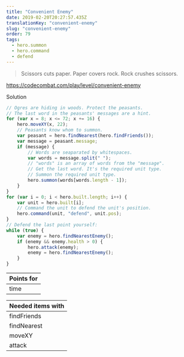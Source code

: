 ```yaml
---
title: "Convenient Enemy"
date: 2019-02-20T20:27:57.435Z
translationKey: "convenient-enemy"
slug: "convenient-enemy"
order: 79
tags:
  - hero.summon
  - hero.command
  - defend
---
```


> Scissors cuts paper. Paper covers rock. Rock crushes scissors.

https://codecombat.com/play/level/convenient-enemy

Solution

```javascript
// Ogres are hiding in woods. Protect the peasants.
// The last word in the peasants' messages are a hint.
for (var x = 8; x <= 72; x += 16) {
    hero.moveXY(x, 22);
    // Peasants know whom to summon.
    var peasant = hero.findNearest(hero.findFriends());
    var message = peasant.message;
    if (message) {
        // Words are seaparated by whitespaces.
        var words = message.split(" ");
        // "words" is an array of words from the "message".
        // Get the last word. It's the required unit type.
        // Summon the required unit type.
        hero.summon(words[words.length - 1]);
    }
}
for (var i = 0; i < hero.built.length; i++) {
    var unit = hero.built[i];
    // Command the unit to defend the unit's position.
    hero.command(unit, "defend", unit.pos);
}
// Defend the last point yourself:
while (true) {
    var enemy = hero.findNearestEnemy();
    if (enemy && enemy.health > 0) {
        hero.attack(enemy);
        enemy = hero.findNearestEnemy();
    }
}

```

Points for |
--- |
time |

Needed items with |
--- |
findFriends |
findNearest |
moveXY |
attack |


